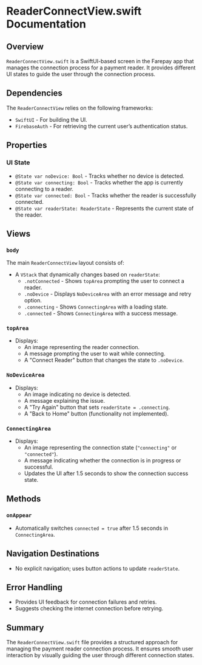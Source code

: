 # ReaderConnectView.swift Documentation

## Overview
`ReaderConnectView.swift` is a SwiftUI-based screen in the Farepay app that manages the connection process for a payment reader. It provides different UI states to guide the user through the connection process.

## Dependencies
The `ReaderConnectView` relies on the following frameworks:
- `SwiftUI` - For building the UI.
- `FirebaseAuth` - For retrieving the current user’s authentication status.

## Properties

### UI State
- `@State var noDevice: Bool` - Tracks whether no device is detected.
- `@State var connecting: Bool` - Tracks whether the app is currently connecting to a reader.
- `@State var connected: Bool` - Tracks whether the reader is successfully connected.
- `@State var readerState: ReaderState` - Represents the current state of the reader.

## Views

### `body`
The main `ReaderConnectView` layout consists of:
- A `VStack` that dynamically changes based on `readerState`:
  - `.notConnected` - Shows `topArea` prompting the user to connect a reader.
  - `.noDevice` - Displays `NoDeviceArea` with an error message and retry option.
  - `.connecting` - Shows `ConnectingArea` with a loading state.
  - `.connected` - Shows `ConnectingArea` with a success message.

### `topArea`
- Displays:
  - An image representing the reader connection.
  - A message prompting the user to wait while connecting.
  - A "Connect Reader" button that changes the state to `.noDevice`.

### `NoDeviceArea`
- Displays:
  - An image indicating no device is detected.
  - A message explaining the issue.
  - A "Try Again" button that sets `readerState = .connecting`.
  - A "Back to Home" button (functionality not implemented).

### `ConnectingArea`
- Displays:
  - An image representing the connection state (`"connecting"` or `"connected"`).
  - A message indicating whether the connection is in progress or successful.
  - Updates the UI after 1.5 seconds to show the connection success state.

## Methods

### `onAppear`
- Automatically switches `connected = true` after 1.5 seconds in `ConnectingArea`.

## Navigation Destinations
- No explicit navigation; uses button actions to update `readerState`.

## Error Handling
- Provides UI feedback for connection failures and retries.
- Suggests checking the internet connection before retrying.

## Summary
The `ReaderConnectView.swift` file provides a structured approach for managing the payment reader connection process. It ensures smooth user interaction by visually guiding the user through different connection states.



